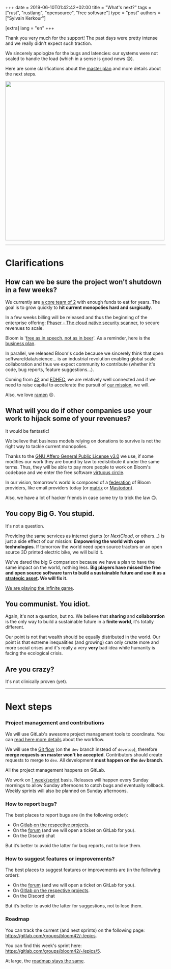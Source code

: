 +++
date = 2019-06-10T01:42:42+02:00
title = "What's next?"
tags = ["rust", "rustlang", "opensource", "free software"]
type = "post"
authors = ["Sylvain Kerkour"]

[extra]
lang = "en"
+++


Thank you very much for the support! The past days were pretty intense and we really didn't expect such traction.

We sincerely apologize for the bugs and latencies: our systems were not scaled to handle the load
(which in a sense is good news 😊).

Here are some clarifications about the <a href="/blog/bloom-a-free-and-open-source-google/" target="_blank" rel="noopener">master plan</a> and more details about the next steps.


<div class="center">
  <img src="bloom_logo_details.png" height="500"/>
</div>

<hr />

# Clarifications


## How can we be sure the project won't shutdown in a few weeks?

We currently are <a href="https://bloom.sh/about" target="_blank" rel="noopener">a core team of 2</a> with enough funds
to eat for years. The goal is to grow quickly to **hit current monopolies hard and surgically**.


In a few weeks billing will be released and thus the beginning of the enterprise offering: <a href="https://bloom.sh/platform/phaser" target="_blank" rel="noopener">Phaser - The cloud native security scanner</a>, to secure revenues to scale.

Bloom is '<a href="https://en.wikipedia.org/wiki/Gratis_versus_libre" target="_blank" rel="noopener">free as in speech, not as in beer</a>'. As a reminder, here is the <a href="/blog/bloom-a-free-and-open-source-google/#in-summary" target="_blank" rel="noopener">business plan</a>.

In parallel, we released Bloom's code because we sincerely think that open software/data/science... is an industrial revolution
enabling global scale collaboration and thus we expect community to contribute (whether it's code, bug reports, feature suggestions...).

Coming from <a href="https://www.42.fr/" target="_blank" rel="noopener">42</a> and <a href="https://www.edhec.edu/en" target="_blank" rel="noopener">EDHEC</a>, we are relatively well connected and if we need to raise capital to accelerate the pursuit of <a href="/blog/bloom-a-free-and-open-source-google/#mission" target="_blank" rel="noopener">our mission</a>,
we will.

Also, we love <a href="http://www.paulgraham.com/ramenprofitable.html" target="_blank" rel="noopener">ramen</a> 😉.


## What will you do if other companies use your work to hijack some of your revenues?

It would be fantastic!

We believe that business models relying on donations to survive is not the right way to tackle current monopolies.

Thanks to the <a href="https://www.gnu.org/licenses/agpl-3.0.en.html" target="_blank" rel="noopener">GNU Affero General Public License v3.0</a> we use, if some modifies our work they are bound by law to redistribute it under the same terms. Thus, they will be able to pay more people to work on Bloom's codebase and we enter the free software <a href="/blog/bloom-a-free-and-open-source-google/#open-source-access-data-how" target="_blank" rel="noopener">virtuous circle</a>.

In our vision, tomorrow's world is composed of a <a href="http://brucemacvarish.com/2012/08/26/twitter-federation/" target="_blank" rel="noopener">federation</a> of Bloom providers, like email providers today
(or <a href="https://matrix.org/blog/index" target="_blank" rel="noopener">matrix</a> or <a href="https://joinmastodon.org/" target="_blank" rel="noopener">Mastodon</a>).




<!-- Also Bloom's and associated services marks and logos are trademarked. -->

Also, we have a lot of hacker friends in case some try to trick the law 🙃.


<!-- ## How will you handle copyright infringements on Bitflow or other services?

Even if we do not 100% agree with current copyright laws, we will do our best to respect them.

As mentioned in our terms, by using <a href="https://bloom.sh" target="_blank" rel="noopener">bloom.sh</a>,
users must respect the law and we keep the right to ban bad actors.

In a second step, a collaborative blacklist will be implemented for the <a href="https://bloom.sh/bitflow" target="_blank" rel="noopener">hosted version</a>. -->



## You copy Big G. You stupid.

It's not a question.

Providing the same services as internet giants (or *NextCloud*, or others...) is just a side effect
of our mission: **Empowering the world with open technologies**. If tomorrow the world need open source tractors
or an open source 3D printed electric bike, we will build it.

We've dared the big G comparison because we have a plan to have the same impact on the world, nothing less.
**Big players have missed the free and open source software turn to build a sustainable future and use it
as a <a href="https://www.joelonsoftware.com/2002/06/12/strategy-letter-v/" target="_blank" rel="noopener">strategic asset</a>.
We will fix it.**

<a href="/blog/the-just-cause-and-the-infinite-game" target="_blank" rel="noopener">We are playing the infinite game</a>.


## You communist. You idiot.

Again, it's not a question, but no. We believe that **sharing** and **collaboration** is the only
way to build a sustainable future in a **finite world**, it's totally different.

Our point is not that wealth should be equally distributed in the world. Our point is that extreme inequalities (and growing)
can only create more and more social crises and it's really a very **very** bad idea while humanity is facing the ecological crisis.


<!-- ## Did big G sue you for trademark infringement?

Not yet. -->


## Are you crazy?

It's not clinically proven (yet).


<hr />

# Next steps


### Project management and contributions

We will use GitLab's awesome project management tools to coordinate.
You can <a href="https://www.buggycoder.com/project-management-with-gitlab/" target="_blank" rel="noopener">read here more details</a>
about the workflow.

We will use the <a href="https://www.atlassian.com/git/tutorials/comparing-workflows/gitflow-workflow" target="_blank" rel="noopener">Git flow</a> (on the `dev` branch instead of `develop`), therefore **merge requests on master won't be accepted**.
Contributors should create requests to merge to `dev`. All development **must happen on the `dev` branch**.

All the project management happens on GitLab</a>.


We work on <a href="https://www.atlassian.com/agile/scrum/sprints" target="_blank" rel="noopener">1 week/sprint</a> basis.
Releases will happen every Sunday mornings to allow Sunday afternoons to catch bugs and eventually rollback.
Weekly sprints will also be planned on Sunday afternoons.


### How to report bugs?

The best places to report bugs are (in the following order):

* On <a href="https://gitlab.com/bloom42" target="_blank" rel="noopener">Gitlab on the respective projects</a>.
* On the <a href="https://forum.bloom.sh" target="_blank" rel="noopener">forum</a> (and we will open a ticket on GitLab for you).
* On the Discord chat

But it’s better to avoid the latter for bug reports, not to lose them.

### How to suggest features or improvements?

The best places to suggest features or improvements are (in the following order):

* On the <a href="https://forum.bloom.sh" target="_blank" rel="noopener">forum</a> (and we will open a ticket on GitLab for you).
* On <a href="https://gitlab.com/bloom42" target="_blank" rel="noopener">Gitlab on the respective projects</a>.
* On the Discord chat

But it’s better to avoid the latter for suggestions, not to lose them.

### Roadmap

You can track the current (and next sprints) on the following page: <a href="https://gitlab.com/groups/bloom42/-/epics" target="_blank" rel="noopener">https://gitlab.com/groups/bloom42/-/epics</a>.

You can find this week's sprint here: <a href="https://gitlab.com/groups/bloom42/-/epics/5" target="_blank" rel="noopener">https://gitlab.com/groups/bloom42/-/epics/5</a>.


At large, the <a href="/blog/bloom-a-free-and-open-source-google/#in-summary" target="_blank" rel="noopener">roadmap stays the same</a>.
